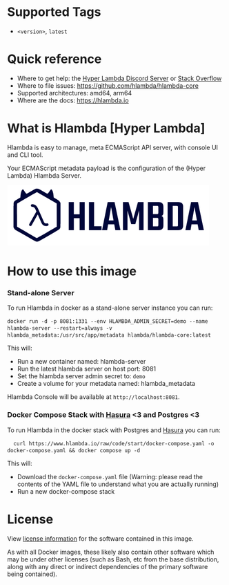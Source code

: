 # Supported Tags

- `<version>`, `latest`

# Quick reference

- Where to get help: the [Hyper Lambda Discord Server](https://discord.gg/hlambda) or [Stack Overflow](https://stackoverflow.com/questions/tagged/hlambda)
- Where to file issues: https://github.com/hlambda/hlambda-core
- Supported architectures: amd64, arm64
- Where are the docs: https://hlambda.io

# What is Hlambda [Hyper Lambda]

Hlambda is easy to manage, meta ECMAScript API server, with console UI and CLI tool.

Your ECMAScript metadata payload is the configuration of the (Hyper Lambda) Hlambda Server.

![Hlambda Banner](https://raw.githubusercontent.com/hlambda/hlambda-core/master/public/static/images/hlambda-logo-banner-blue.png)

# How to use this image

### Stand-alone Server

To run Hlambda in docker as a stand-alone server instance you can run:

```
docker run -d -p 8081:1331 --env HLAMBDA_ADMIN_SECRET=demo --name hlambda-server --restart=always -v hlambda_metadata:/usr/src/app/metadata hlambda/hlambda-core:latest
```

This will:

- Run a new container named: hlambda-server
- Run the latest hlambda server on host port: 8081
- Set the hlambda server admin secret to: `demo`
- Create a volume for your metadata named: hlambda_metadata

Hlambda Console will be available at `http://localhost:8081`.

### Docker Compose Stack with [Hasura](https://hasura.io) <3 and Postgres <3

To run Hlambda in the docker stack with Postgres and [Hasura](https://hasura.io) you can run:

```
  curl https://www.hlambda.io/raw/code/start/docker-compose.yaml -o docker-compose.yaml && docker compose up -d
```

This will:

- Download the `docker-compose.yaml` file (Warning: please read the contents of the YAML file to understand what you are actually running)
- Run a new docker-compose stack

# License

View [license information](https://github.com/hlambda/hlambda-core/blob/master/LICENSE.md) for the software contained in this image.

As with all Docker images, these likely also contain other software which may be under other licenses (such as Bash, etc from the base distribution, along with any direct or indirect dependencies of the primary software being contained).
